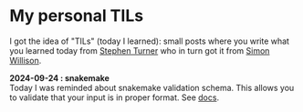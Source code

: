 # My personal TILs 

I got the idea of "TILs" (today I learned): small posts where you write what you learned today from [Stephen Turner](https://stephenturner.us/) who in turn got it from [Simon Willison](https://til.simonwillison.net/).

**2024-09-24 : snakemake**  
Today I was reminded about snakemake validation schema. This allows you to validate that your input is in proper format. See [docs](https://snakemake.readthedocs.io/en/stable/snakefiles/configuration.html#validation).
